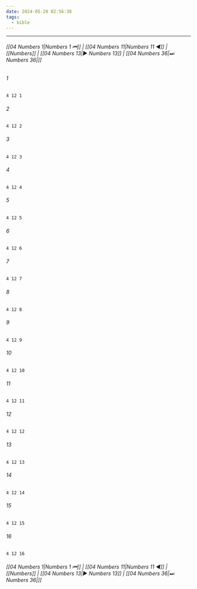 ```yaml
---
date: 2024-05-28 02:56:38
tags:
  - bible
---
```

___

###### [[04 Numbers 1|Numbers 1 ⏮]] | [[04 Numbers 11|Numbers 11 ◀]] | [[Numbers]] | [[04 Numbers 13|▶ Numbers 13]] | [[04 Numbers 36|⏭ Numbers 36|]]

###### 1
``` verse
4 12 1 
```
###### 2
``` verse
4 12 2 
```
###### 3
``` verse
4 12 3 
```
###### 4
``` verse
4 12 4 
```
###### 5
``` verse
4 12 5 
```
###### 6
``` verse
4 12 6 
```
###### 7
``` verse
4 12 7 
```
###### 8
``` verse
4 12 8 
```
###### 9
``` verse
4 12 9 
```
###### 10
``` verse
4 12 10 
```
###### 11
``` verse
4 12 11 
```
###### 12
``` verse
4 12 12 
```
###### 13
``` verse
4 12 13 
```
###### 14
``` verse
4 12 14 
```
###### 15
``` verse
4 12 15 
```
###### 16
``` verse
4 12 16 
```

###### [[04 Numbers 1|Numbers 1 ⏮]] | [[04 Numbers 11|Numbers 11 ◀]] | [[Numbers]] | [[04 Numbers 13|▶ Numbers 13]] | [[04 Numbers 36|⏭ Numbers 36|]]

